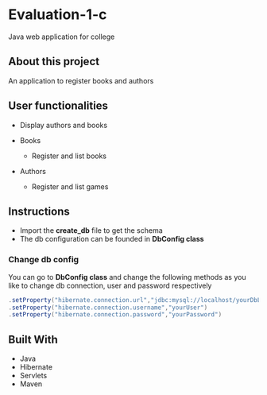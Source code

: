 # Evaluation-1-c

Java web application for college

## About this project

An application to register books and authors

## User functionalities

- Display authors and books

- Books
    - Register and list books

- Authors 
    - Register and list games

## Instructions

- Import the **create_db** file to get the schema
- The db configuration can be founded in **DbConfig class**

### Change db config

You can go to **DbConfig class** and change the following methods as you like to change db connection, user and password respectively

``` java
.setProperty("hibernate.connection.url","jdbc:mysql://localhost/yourDbLocation?autoReconnect=true&useSSL=false")
.setProperty("hibernate.connection.username","yourUser")
.setProperty("hibernate.connection.password","yourPassword")
```

## Built With
- Java
- Hibernate
- Servlets
- Maven


